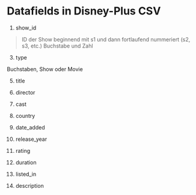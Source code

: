 # Datafields in Disney-Plus CSV

1) show_id
> ID der Show beginnend mit s1 und dann fortlaufend nummeriert (s2, s3, etc.) Buchstabe und Zahl

3) type

Buchstaben, Show oder Movie

5) title 


7) director 	
8) cast 	
9) country 	
10) date_added 	
11) release_year 	
12) rating 	
13) duration 	
14) listed_in 	
15) description
